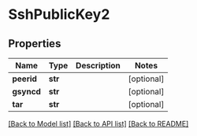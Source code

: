 # SshPublicKey2

## Properties
Name | Type | Description | Notes
------------ | ------------- | ------------- | -------------
**peerid** | **str** |  | [optional] 
**gsyncd** | **str** |  | [optional] 
**tar** | **str** |  | [optional] 

[[Back to Model list]](../README.md#documentation-for-models) [[Back to API list]](../README.md#documentation-for-api-endpoints) [[Back to README]](../README.md)


